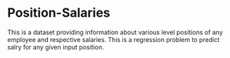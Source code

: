 # Position-Salaries
This is a dataset providing information about various level positions of any employee and respective salaries. This is a regression problem to predict salry for any given input position.
